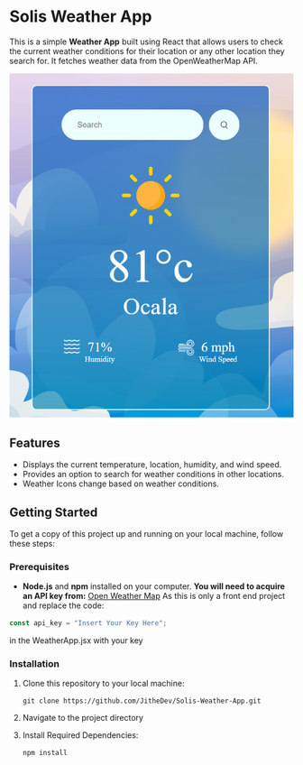 # Solis Weather App

This is a simple **Weather App** built using React that allows users to check the current weather conditions for their location or any other location they search for. It fetches weather data from the OpenWeatherMap API.

![Solis App Screenshot](Solis.png)

## Features

- Displays the current temperature, location, humidity, and wind speed.
- Provides an option to search for weather conditions in other locations.
- Weather Icons change based on weather conditions.

## Getting Started

To get a copy of this project up and running on your local machine, follow these steps:

### Prerequisites

- **Node.js** and **npm** installed on your computer.
**You will need to acquire an API key from:** [Open Weather Map](https://openweathermap.org/)
As this is only a front end project and replace the code:
```Javascript
const api_key = "Insert Your Key Here";
```
in the WeatherApp.jsx with your key 

### Installation

1. Clone this repository to your local machine:

   ```shell
   git clone https://github.com/JitheDev/Solis-Weather-App.git

2. Navigate to the project directory

3. Install Required Dependencies:
   ```shell
   npm install


